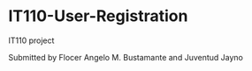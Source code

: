 # IT110-User-Registration

IT110 project

Submitted by Flocer Angelo M. Bustamante and Juventud Jayno
